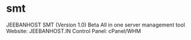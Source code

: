 # smt

JEEBANHOST SMT (Version 1.0) Beta
All in one server management tool
Website: JEEBANHOST.IN
Control Panel: cPanel/WHM
